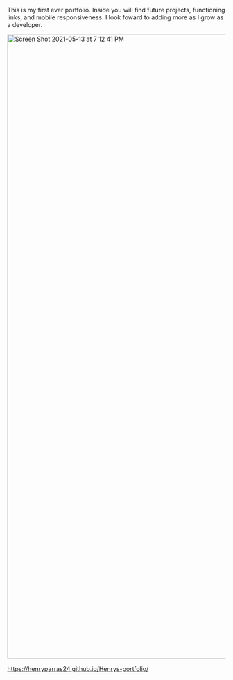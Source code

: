 This is my first ever portfolio. Inside you will find future projects, functioning links, and mobile responsiveness. I look foward to adding more as I grow as a developer.

<img width="1440" alt="Screen Shot 2021-05-13 at 7 12 41 PM" src="https://user-images.githubusercontent.com/82185621/118211175-8fd53580-b420-11eb-9dc4-354310cceb35.png">

https://henryparras24.github.io/Henrys-portfolio/